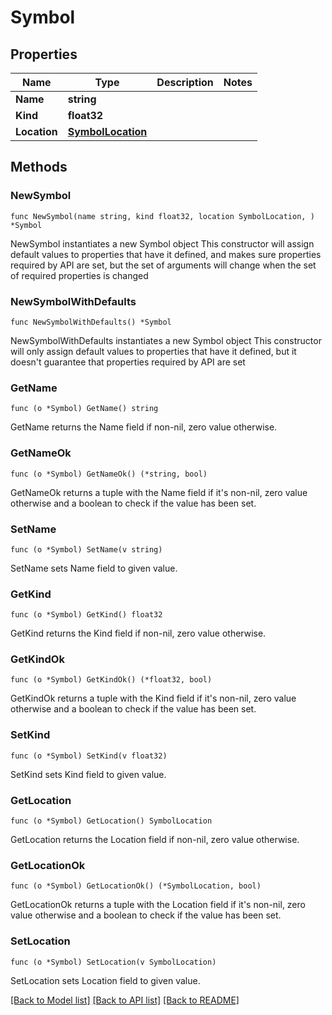 # Symbol

## Properties

Name | Type | Description | Notes
------------ | ------------- | ------------- | -------------
**Name** | **string** |  | 
**Kind** | **float32** |  | 
**Location** | [**SymbolLocation**](SymbolLocation.md) |  | 

## Methods

### NewSymbol

`func NewSymbol(name string, kind float32, location SymbolLocation, ) *Symbol`

NewSymbol instantiates a new Symbol object
This constructor will assign default values to properties that have it defined,
and makes sure properties required by API are set, but the set of arguments
will change when the set of required properties is changed

### NewSymbolWithDefaults

`func NewSymbolWithDefaults() *Symbol`

NewSymbolWithDefaults instantiates a new Symbol object
This constructor will only assign default values to properties that have it defined,
but it doesn't guarantee that properties required by API are set

### GetName

`func (o *Symbol) GetName() string`

GetName returns the Name field if non-nil, zero value otherwise.

### GetNameOk

`func (o *Symbol) GetNameOk() (*string, bool)`

GetNameOk returns a tuple with the Name field if it's non-nil, zero value otherwise
and a boolean to check if the value has been set.

### SetName

`func (o *Symbol) SetName(v string)`

SetName sets Name field to given value.


### GetKind

`func (o *Symbol) GetKind() float32`

GetKind returns the Kind field if non-nil, zero value otherwise.

### GetKindOk

`func (o *Symbol) GetKindOk() (*float32, bool)`

GetKindOk returns a tuple with the Kind field if it's non-nil, zero value otherwise
and a boolean to check if the value has been set.

### SetKind

`func (o *Symbol) SetKind(v float32)`

SetKind sets Kind field to given value.


### GetLocation

`func (o *Symbol) GetLocation() SymbolLocation`

GetLocation returns the Location field if non-nil, zero value otherwise.

### GetLocationOk

`func (o *Symbol) GetLocationOk() (*SymbolLocation, bool)`

GetLocationOk returns a tuple with the Location field if it's non-nil, zero value otherwise
and a boolean to check if the value has been set.

### SetLocation

`func (o *Symbol) SetLocation(v SymbolLocation)`

SetLocation sets Location field to given value.



[[Back to Model list]](../README.md#documentation-for-models) [[Back to API list]](../README.md#documentation-for-api-endpoints) [[Back to README]](../README.md)


